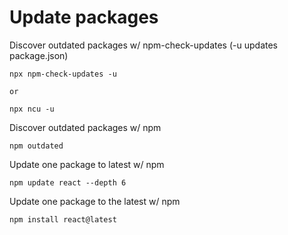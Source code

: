# Update packages
Discover outdated packages w/ npm-check-updates (-u updates package.json)
```
npx npm-check-updates -u

or 

npx ncu -u
```

Discover outdated packages w/ npm
```
npm outdated
```

Update one package to latest w/ npm
```
npm update react --depth 6
```

Update one package to the latest w/ npm
```
npm install react@latest
```
